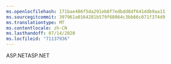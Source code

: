 ```yaml
---
ms.openlocfilehash: 171bae486f5da291eb8f7edbdd8df641ddb9aa11
ms.sourcegitcommit: 397961a0164281b579f68064c3bb66c071f374d9
ms.translationtype: MT
ms.contentlocale: zh-CN
ms.lasthandoff: 07/14/2020
ms.locfileid: "71137936"
---
```

<span data-ttu-id="c4ce7-101">ASP.NET</span><span class="sxs-lookup"><span data-stu-id="c4ce7-101">ASP.NET</span></span>